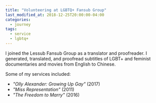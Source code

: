 ```yaml
---
title: "Volunteering at LGBTQ+ Fansub Group"
last_modified_at: 2018-12-25T20:00:00-04:00
categories:
  - journey
tags:
  - service
  - lgbtq+
---
```


I joined the Lessub Fansub Group as a translator and proofreader. I generated, translated, and proofread subtitles of LGBT+ and feminist documentaries and movies from English to Chinese.

Some of my services included:
- *"Olly Alexander: Growing Up Gay"* (2017)
- *"Miss Representation"* (2011)
- *"The Freedom to Marry"* (2016)


